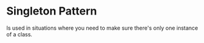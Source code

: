 # Singleton Pattern

Is used in situations where you need to make sure there's only one instance of a class.